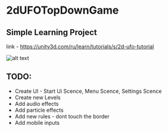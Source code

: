# 2dUFOTopDownGame

## Simple Learning Project

link - https://unity3d.com/ru/learn/tutorials/s/2d-ufo-tutorial

![alt text](https://gifyu.com/image/E9Me)

## TODO:

- Create UI - Start Ui Scence, Menu Scence, Settings Scence
- Create new Levels
- Add audio effects
- Add particle effects
- Add new rules - dont touch the border
- Add mobile inputs
